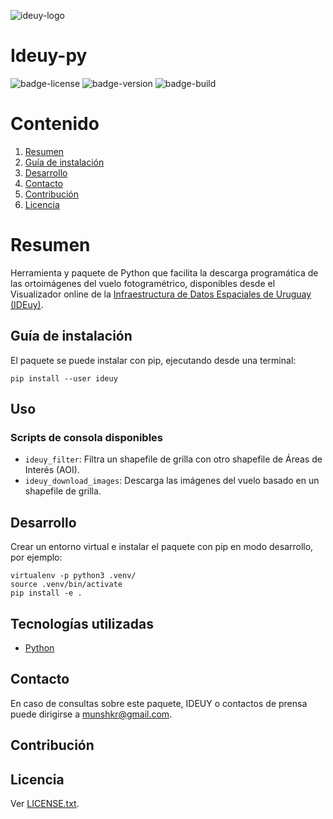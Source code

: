 ![ideuy-logo]( http://drive.google.com/uc?export=view&id=1wUy_yiXHLJo2uYeGEpvhaj73yI8eM1ik)
# Ideuy-py

![badge-license](https://img.shields.io/badge/license-BSD%202-green)
![badge-version](https://img.shields.io/badge/version-0.1.0-yellow)
![badge-build](https://img.shields.io/badge/build%20with-python-yellow)

# Contenido
1. [Resumen](#Resumen)
2. [Guía de instalación](#Guía-de-instalación)
4. [Desarrollo](#Desarrollo)
5. [Contacto](#Contacto)
6. [Contribución](#Contribución)
7. [Licencia](#Licencia)


# Resumen

Herramienta y paquete de Python que facilita la descarga programática de las
ortoimágenes del vuelo fotogramétrico, disponibles desde el Visualizador online
de la [Infraestructura de Datos Espaciales de Uruguay
(IDEuy)](https://www.gub.uy/infraestructura-datos-espaciales/).

## Guía de instalación

El paquete se puede instalar con pip, ejecutando desde una terminal:

```
pip install --user ideuy
```

## Uso

### Scripts de consola disponibles

* `ideuy_filter`: Filtra un shapefile de grilla con otro shapefile de Áreas de Interés (AOI).
* `ideuy_download_images`: Descarga las imágenes del vuelo basado en un shapefile de grilla.

## Desarrollo

Crear un entorno virtual e instalar el paquete con pip en modo desarrollo, por ejemplo:

```
virtualenv -p python3 .venv/
source .venv/bin/activate
pip install -e .
```
## Tecnologías utilizadas
   - [Python](https://www.python.org/)

## Contacto

En caso de consultas sobre este paquete, IDEUY o contactos de prensa puede dirigirse a munshkr@gmail.com. 

## Contribución

## Licencia

Ver [LICENSE.txt](LICENSE.txt).
